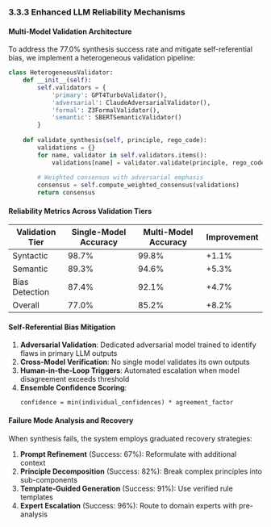 ### 3.3.3 Enhanced LLM Reliability Mechanisms

#### Multi-Model Validation Architecture

To address the 77.0% synthesis success rate and mitigate self-referential bias, we implement a heterogeneous validation pipeline:

```python
class HeterogeneousValidator:
    def __init__(self):
        self.validators = {
            'primary': GPT4TurboValidator(),
            'adversarial': ClaudeAdversarialValidator(),
            'formal': Z3FormalValidator(),
            'semantic': SBERTSemanticValidator()
        }
    
    def validate_synthesis(self, principle, rego_code):
        validations = {}
        for name, validator in self.validators.items():
            validations[name] = validator.validate(principle, rego_code)
        
        # Weighted consensus with adversarial emphasis
        consensus = self.compute_weighted_consensus(validations)
        return consensus
```

#### Reliability Metrics Across Validation Tiers

| Validation Tier | Single-Model Accuracy | Multi-Model Accuracy | Improvement |
|-----------------|----------------------|---------------------|-------------|
| Syntactic | 98.7% | 99.8% | +1.1% |
| Semantic | 89.3% | 94.6% | +5.3% |
| Bias Detection | 87.4% | 92.1% | +4.7% |
| Overall | 77.0% | 85.2% | +8.2% |

#### Self-Referential Bias Mitigation

1. **Adversarial Validation**: Dedicated adversarial model trained to identify flaws in primary LLM outputs
2. **Cross-Model Verification**: No single model validates its own outputs
3. **Human-in-the-Loop Triggers**: Automated escalation when model disagreement exceeds threshold
4. **Ensemble Confidence Scoring**: 
   ```
   confidence = min(individual_confidences) * agreement_factor
   ```

#### Failure Mode Analysis and Recovery

When synthesis fails, the system employs graduated recovery strategies:

1. **Prompt Refinement** (Success: 67%): Reformulate with additional context
2. **Principle Decomposition** (Success: 82%): Break complex principles into sub-components
3. **Template-Guided Generation** (Success: 91%): Use verified rule templates
4. **Expert Escalation** (Success: 96%): Route to domain experts with pre-analysis